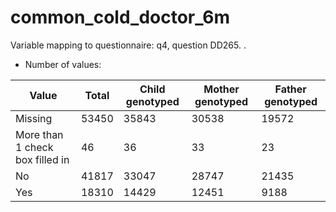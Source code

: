 # common_cold_doctor_6m
Variable mapping to questionnaire: q4, question DD265.
.
- Number of values:

| Value | Total | Child genotyped | Mother genotyped | Father genotyped |
| ----- | ----- | --------------- | ---------------- | ---------------- |
| Missing | 53450 | 35843 | 30538 | 19572 |
| More than 1 check box filled in | 46 | 36 | 33 |23 |
| No | 41817 | 33047 | 28747 |21435 |
| Yes | 18310 | 14429 | 12451 |9188 |



